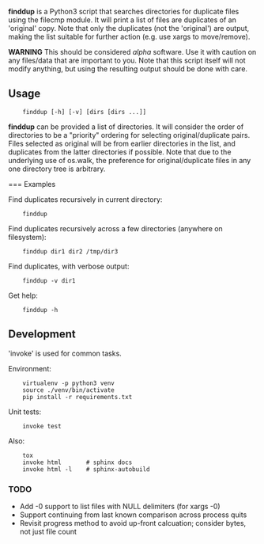 **finddup** is a Python3 script that searches directories for duplicate files
using the filecmp module. It will print a list of files are duplicates of an
'original' copy. Note that only the duplicates (not the 'original') are output,
making the list suitable for further action (e.g. use xargs to move/remove).

**WARNING** This should be considered _alpha_ software. Use it with caution on
any files/data that are important to you. Note that this script itself will not
modify anything, but using the resulting output should be done with care.

Usage
-----

        finddup [-h] [-v] [dirs [dirs ...]]

**finddup** can be provided a list of directories. It will consider the order
of directories to be a "priority" ordering for selecting original/duplicate
pairs.  Files selected as original will be from earlier directories in the
list, and duplicates from the latter directories if possible. Note that due to
the underlying use of os.walk, the preference for original/duplicate files in
any one directory tree is arbitrary.

=== Examples

Find duplicates recursively in current directory:

        finddup

Find duplicates recursively across a few directories (anywhere on filesystem):

        finddup dir1 dir2 /tmp/dir3

Find duplicates, with verbose output:

        finddup -v dir1

Get help:

        finddup -h

Development
-----------

'invoke' is used for common tasks.

Environment:

        virtualenv -p python3 venv
        source ./venv/bin/activate
        pip install -r requirements.txt

Unit tests:

        invoke test

Also:

        tox
        invoke html       # sphinx docs
        invoke html -l    # sphinx-autobuild

### TODO

* Add -0 support to list files with NULL delimiters (for xargs -0)
* Support continuing from last known comparison across process quits
* Revisit progress method to avoid up-front calcuation; consider bytes, not just file count
